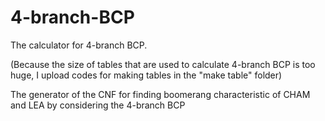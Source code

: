 # 4-branch-BCP

The calculator for 4-branch BCP.

(Because the size of tables that are used to calculate 4-branch BCP is too huge, I upload codes for making tables in the "make table" folder)

The generator of the CNF for finding boomerang characteristic of CHAM and LEA by considering the 4-branch BCP
